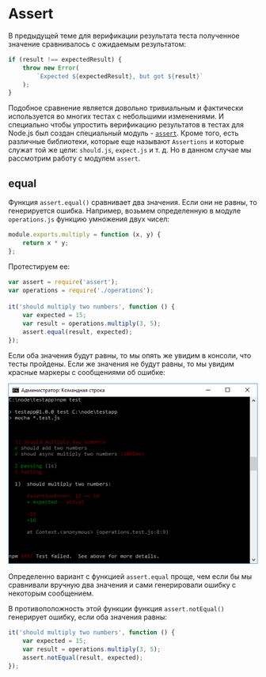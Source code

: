 # Assert

В предыдущей теме для верификации результата теста полученное значение сравнивалось с ожидаемым результатом:

```js
if (result !== expectedResult) {
    throw new Error(
        `Expected ${expectedResult}, but got ${result}`
    );
}
```

Подобное сравнение является довольно тривиальным и фактически используется во многих тестах с небольшими изменениями. И специально чтобы упростить верификацию результатов в тестах для Node.js был создан специальный модуль - [`assert`](../../api/assert.md). Кроме того, есть различные библиотеки, которые еще называют `Assertions` и которые служат той же цели: `should.js`, `expect.js` и т. д. Но в данном случае мы рассмотрим работу с модулем `assert`.

## equal

Функция `assert.equal()` сравнивает два значения. Если они не равны, то генерируется ошибка. Например, возьмем определенную в модуле `operations.js` функцию умножения двух чисел:

```js
module.exports.multiply = function (x, y) {
    return x * y;
};
```

Протестируем ее:

```js
var assert = require('assert');
var operations = require('./operations');

it('should multiply two numbers', function () {
    var expected = 15;
    var result = operations.multiply(3, 5);
    assert.equal(result, expected);
});
```

Если оба значения будут равны, то мы опять же увидим в консоли, что тесты пройдены. Если же значения не будут равны, то мы увидим красные маркеры с сообщениями об ошибке:

![5.5.png](5.5.png)

Определенно вариант с функцией `assert.equal` проще, чем если бы мы сравнивали вручную два значения и сами генерировали ошибку с некоторым сообщением.

В противоположность этой функции функция `assert.notEqual()` генерирует ошибку, если оба значения равны:

```js
it('should multiply two numbers', function () {
    var expected = 15;
    var result = operations.multiply(3, 5);
    assert.notEqual(result, expected);
});
```
